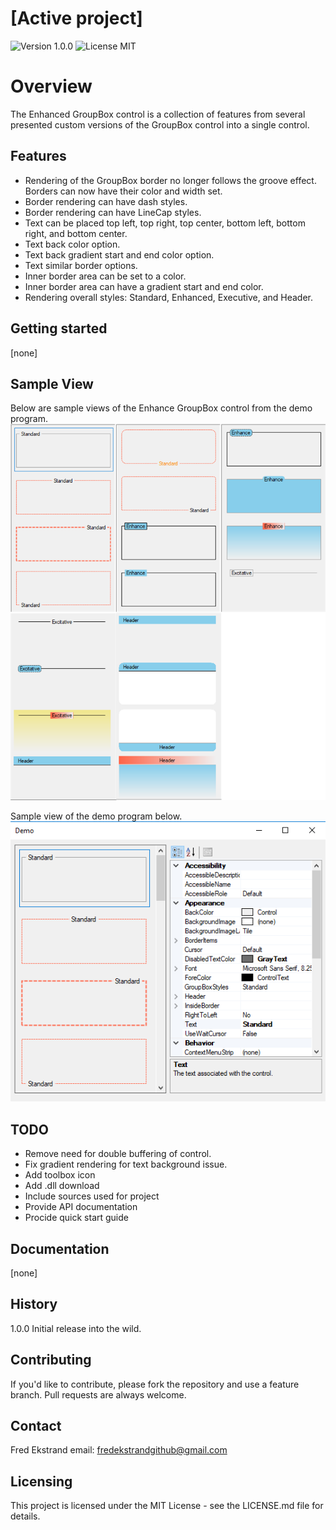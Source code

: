 # [Active project]
![Version 1.0.0](https://img.shields.io/badge/Version-1.0.0-brightgreen.svg) ![License MIT](https://img.shields.io/badge/Licence-MIT-blue.svg)
# Overview
The Enhanced GroupBox control is a collection of features from several presented custom versions of the GroupBox control into a single control. 

## Features
* Rendering of the GroupBox border no longer follows the groove effect. Borders can now have their color and width set.
* Border rendering can have dash styles. 
* Border rendering can have LineCap styles.
* Text can be placed top left, top right, top center, bottom left, bottom right, and bottom center.
* Text back color option.
* Text back gradient start and end color option.
* Text similar border options.
* Inner border area can be set to a color.
* Inner border area can have a gradient start and end color.
* Rendering overall styles: Standard, Enhanced, Executive, and Header.

## Getting started
[none]
## Sample View
Below are sample views of the Enhance GroupBox control from the demo program.
![Project type](https://github.com/FredEkstrand/ImageFiles/raw/master/GroupBoxExamples.png)

Sample view of the demo program below.<br/>
![Project type](https://github.com/FredEkstrand/ImageFiles/raw/master/EnhanceGroupBoxDemo.PNG)

## TODO
* Remove need for double buffering of control.
* Fix gradient rendering for text background issue.
* Add toolbox icon
* Add .dll download
* Include sources used for project
* Provide API documentation
* Procide quick start guide

## Documentation
[none]

## History
 1.0.0 Initial release into the wild.
 
## Contributing

If you'd like to contribute, please fork the repository and use a feature
branch. Pull requests are always welcome.

## Contact
Fred Ekstrand 
email: fredekstrandgithub@gmail.com
## Licensing

This project is licensed under the MIT License - see the LICENSE.md file for details. 
